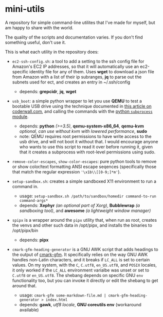 # mini-utils
A repository for simple command-line utilites that I've made for myself, but am happy to share with the world.

The quality of the scripts and documentation varies. If you don't find something useful, don't use it.

This is what each utility in the repository does:

* `ec2-ssh-config.sh`: a tool to add a setting to the ssh config file for Amazon's EC2 IP addresses, so that it will automatically use an ec2-specific identity file for any of them. Uses **wget** to download a json file from Amazon with a list of their ip subranges, **jq** to parse out the subnets used for ect, and creates an entry in ~/.ssh/config
  * depends: **grepcidr**, **jq**, **wget**

* `usb_boot`: a simple python wrapper to let you use **QEMU** to test a bootable USB drive using the technique documented in [this article on coderwall.com](https://coderwall.com/p/1usy5a/test-your-bootable-usb-drive-with-qemu), and calling the commands with the [python `subprocess` module](https://docs.python.org/3/library/subprocess.html).
  * depends: **python** *(>=3.5)*, **qemu-system-x86_64**, **qemu-kvm** *optional, can use without kvm with lowered performance*, **sudo**
  * note: QEMU requires root permissions to have write access to the usb drive, and will not boot it without that. I would encourage anyone who wants to use this script to read it over before running it, given that it creates a subprocess with root-level permissions using sudo.

* `remove-color-escapes`, `show-color-escapes`: pure python tools to remove or show color/text formatting ANSI escape seqences (specifically those that match the regular expression `'\x1b\\[[0-9;]*m'`).

* `setup-sandbox.sh`: creates a simple sandboxed X11 environment to run a command in.
  * usage: `setup-sandbox.sh /path/to/sandbox/homedir command-to-run command-args*`
  * depends: **Xephyr** *(an optional part of Xorg)*, **Bubblewrap** *(a sandboxing tool)*, and **awesome** *(a lightweight window manager)*

* `spipx` is a wrapper around the `pipx` utility that, when run as root, creates the venvs and other such data in /opt/pipx, and installs the binaries to /opt/pipx/bin
  * depends: **pipx**

* `cmark-gfm-heading-generator` is a GNU AWK script that adds headings to the output of [cmark-gfm](https://github.com/github/cmark-gfm). It specifically relies on the way GNU AWK handles non-Latin characters, and it breaks if `LC_ALL` is set to certain values. On my system, with the `C`, `C.utf8`, `en_US.utf8`, and `POSIX` locales, it only worked if the `LC_ALL` environment varialbe was unset or set to `C.utf8` or `en_US.utf8`. The shebang depends on specific GNU `env` functionality too, but you can invoke it directly or edit the shebang to get around that.
  * usage: `cmark-gfm some-markdown-file.md | cmark-gfm-heading-generator > index.html`
  * depends: **gawk**, *utf8 locale*, **GNU coreutils env** (workaround available)
